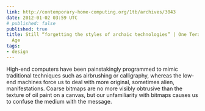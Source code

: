 ```yaml
---
link: http://contemporary-home-computing.org/1tb/archives/3043
date: 2012-01-02 03:59 UTC
# published: false
published: true
title: Still “forgetting the styles of archaic technologies” | One Terabyte of Kilobyte
  Age
tags:
- design
---
```


High-end computers have been painstakingly programmed to mimic traditional techniques such as airbrushing or calligraphy, whereas the low-end machines force us to deal with more original, sometimes alien, manifestations. Coarse bitmaps are no more visibly obtrusive than the texture of oil paint on a canvas, but our unfamiliarity with bitmaps causes us to confuse the medium with the message.

